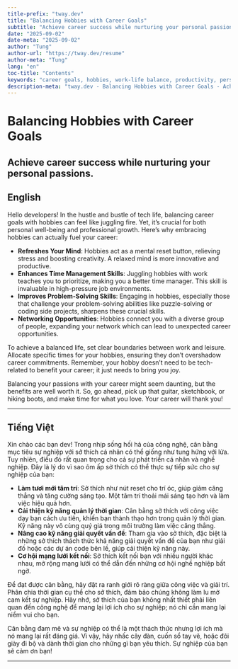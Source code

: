 ```yaml
---
title-prefix: "tway.dev"
title: "Balancing Hobbies with Career Goals"
subtitle: "Achieve career success while nurturing your personal passions."
date: "2025-09-02"
date-meta: "2025-09-02"
author: "Tung"
author-url: "https://tway.dev/resume"
author-meta: "Tung"
lang: "en"
toc-title: "Contents"
keywords: "career goals, hobbies, work-life balance, productivity, personal growth"
description-meta: "tway.dev - Balancing Hobbies with Career Goals - Achieve career success while nurturing your personal passions."
---
```


# Balancing Hobbies with Career Goals
## Achieve career success while nurturing your personal passions.

## English
Hello developers! In the hustle and bustle of tech life, balancing career goals with hobbies can feel like juggling fire. Yet, it’s crucial for both personal well-being and professional growth. Here’s why embracing hobbies can actually fuel your career:

- **Refreshes Your Mind**: Hobbies act as a mental reset button, relieving stress and boosting creativity. A relaxed mind is more innovative and productive.
- **Enhances Time Management Skills**: Juggling hobbies with work teaches you to prioritize, making you a better time manager. This skill is invaluable in high-pressure job environments.
- **Improves Problem-Solving Skills**: Engaging in hobbies, especially those that challenge your problem-solving abilities like puzzle-solving or coding side projects, sharpens these crucial skills.
- **Networking Opportunities**: Hobbies connect you with a diverse group of people, expanding your network which can lead to unexpected career opportunities.

To achieve a balanced life, set clear boundaries between work and leisure. Allocate specific times for your hobbies, ensuring they don’t overshadow career commitments. Remember, your hobby doesn’t need to be tech-related to benefit your career; it just needs to bring you joy.

Balancing your passions with your career might seem daunting, but the benefits are well worth it. So, go ahead, pick up that guitar, sketchbook, or hiking boots, and make time for what you love. Your career will thank you!

---

## Tiếng Việt
Xin chào các bạn dev! Trong nhịp sống hối hả của công nghệ, cân bằng mục tiêu sự nghiệp với sở thích cá nhân có thể giống như tung hứng với lửa. Tuy nhiên, điều đó rất quan trọng cho cả sự phát triển cá nhân và nghề nghiệp. Đây là lý do vì sao ôm ấp sở thích có thể thực sự tiếp sức cho sự nghiệp của bạn:

- **Làm tươi mới tâm trí**: Sở thích như nút reset cho trí óc, giúp giảm căng thẳng và tăng cường sáng tạo. Một tâm trí thoải mái sáng tạo hơn và làm việc hiệu quả hơn.
- **Cải thiện kỹ năng quản lý thời gian**: Cân bằng sở thích với công việc dạy bạn cách ưu tiên, khiến bạn thành thạo hơn trong quản lý thời gian. Kỹ năng này vô cùng quý giá trong môi trường làm việc căng thẳng.
- **Nâng cao kỹ năng giải quyết vấn đề**: Tham gia vào sở thích, đặc biệt là những sở thích thách thức khả năng giải quyết vấn đề của bạn như giải đố hoặc các dự án code bên lề, giúp cải thiện kỹ năng này.
- **Cơ hội mạng lưới kết nối**: Sở thích kết nối bạn với nhiều người khác nhau, mở rộng mạng lưới có thể dẫn đến những cơ hội nghề nghiệp bất ngờ.

Để đạt được cân bằng, hãy đặt ra ranh giới rõ ràng giữa công việc và giải trí. Phân chia thời gian cụ thể cho sở thích, đảm bảo chúng không làm lu mờ cam kết sự nghiệp. Hãy nhớ, sở thích của bạn không nhất thiết phải liên quan đến công nghệ để mang lại lợi ích cho sự nghiệp; nó chỉ cần mang lại niềm vui cho bạn.

Cân bằng đam mê và sự nghiệp có thể là một thách thức nhưng lợi ích mà nó mang lại rất đáng giá. Vì vậy, hãy nhấc cây đàn, cuốn sổ tay vẽ, hoặc đôi giày đi bộ và dành thời gian cho những gì bạn yêu thích. Sự nghiệp của bạn sẽ cảm ơn bạn!

---